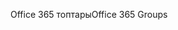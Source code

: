 <span data-ttu-id="c1706-101">Office 365 топтары</span><span class="sxs-lookup"><span data-stu-id="c1706-101">Office 365 Groups</span></span>